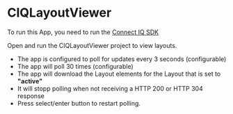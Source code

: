 # CIQLayoutViewer

To run this App, you need to run the [Connect IQ SDK](http://developer.garmin.com/connect-iq/overview/)

Open and run the CIQLayoutViewer project to view layouts.

* The app is configured to poll for updates every 3 seconds (configurable)
* The app will poll 30 times (configurable)
* The app will download the Layout elements for the Layout that is set to **"active"**
* It will stopp polling when not receiving a HTTP 200 or HTTP 304 response
* Press select/enter button to restart polling.
